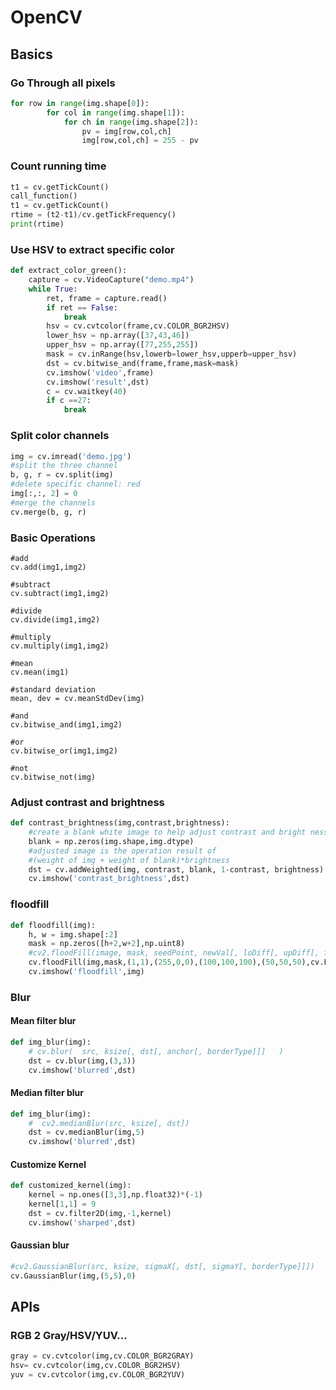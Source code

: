 # OpenCV

## Basics

### Go Through all pixels

```python
for row in range(img.shape[0]):
        for col in range(img.shape[1]):
            for ch in range(img.shape[2]):
                pv = img[row,col,ch]
                img[row,col,ch] = 255 - pv
```

### Count running time

```python
t1 = cv.getTickCount()
call_function()
t1 = cv.getTickCount()
rtime = (t2-t1)/cv.getTickFrequency()
print(rtime)
```

### Use HSV to extract specific color

```python
def extract_color_green():
    capture = cv.VideoCapture("demo.mp4")
    while True:
        ret, frame = capture.read()
        if ret == False:
            break
        hsv = cv.cvtcolor(frame,cv.COLOR_BGR2HSV)
        lower_hsv = np.array([37,43,46])
        upper_hsv = np.array([77,255,255])
        mask = cv.inRange(hsv,lowerb=lower_hsv,upperb=upper_hsv)
        dst = cv.bitwise_and(frame,frame,mask=mask)
        cv.imshow('video',frame)
        cv.imshow('result',dst)
        c = cv.waitkey(40)
        if c ==27:
            break
```

### Split color channels

```python
img = cv.imread('demo.jpg')
#split the three channel
b, g, r = cv.split(img)
#delete specific channel: red
img[:,:, 2] = 0
#merge the channels
cv.merge(b, g, r)
```

### Basic Operations

```text
#add
cv.add(img1,img2)

#subtract
cv.subtract(img1,img2)

#divide
cv.divide(img1,img2)

#multiply
cv.multiply(img1,img2)

#mean
cv.mean(img1)

#standard deviation
mean, dev = cv.meanStdDev(img)

#and
cv.bitwise_and(img1,img2)

#or
cv.bitwise_or(img1,img2)

#not
cv.bitwise_not(img)
```

### Adjust contrast and brightness

```python
def contrast_brightness(img,contrast,brightness):
    #create a blank white image to help adjust contrast and bright ness
    blank = np.zeros(img.shape,img.dtype)
    #adjusted image is the operation result of 
    #(weight of img + weight of blank)*brightness
    dst = cv.addWeighted(img, contrast, blank, 1-contrast, brightness)
    cv.imshow('contrast_brightness',dst)
```

### floodfill

```python
def floodfill(img):
    h, w = img.shape[:2]
    mask = np.zeros([h+2,w+2],np.uint8)
    #cv2.floodFill(image, mask, seedPoint, newVal[, loDiff[, upDiff[, flags]]])
    cv.floodFill(img,mask,(1,1),(255,0,0),(100,100,100),(50,50,50),cv.FLOODFILL_FIXED_RANGE)
    cv.imshow('floodfill',img)
```

### Blur

#### Mean filter blur

```python
def img_blur(img):
    # cv.blur(	src, ksize[, dst[, anchor[, borderType]]]	)
    dst = cv.blur(img,(3,3))
    cv.imshow('blurred',dst)
```

#### Median filter blur

```python
def img_blur(img):
    #  cv2.medianBlur(src, ksize[, dst])
    dst = cv.medianBlur(img,5)
    cv.imshow('blurred',dst)
```

#### Customize Kernel

```python
def customized_kernel(img):
    kernel = np.ones([3,3],np.float32)*(-1)
    kernel[1,1] = 9
    dst = cv.filter2D(img,-1,kernel)
    cv.imshow('sharped',dst)
```

#### Gaussian blur

```python
#cv2.GaussianBlur(src, ksize, sigmaX[, dst[, sigmaY[, borderType]]]) 
cv.GaussianBlur(img,(5,5),0)
```

## APIs

### RGB 2 Gray/HSV/YUV...

```python
gray = cv.cvtcolor(img,cv.COLOR_BGR2GRAY)
hsv= cv.cvtcolor(img,cv.COLOR_BGR2HSV)
yuv = cv.cvtcolor(img,cv.COLOR_BGR2YUV)
```



